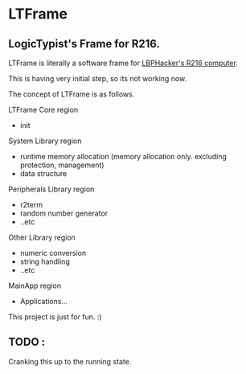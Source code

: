 LTFrame
=======

LogicTypist's Frame for R216.
-----------------------------

LTFrame is literally a software frame for [LBPHacker's R216 computer](https://powdertoy.co.uk/Browse/View.html?ID=2303519).

This is having very initial step, so its not working now.

The concept of LTFrame is as follows.

LTFrame Core region
 - init

System Library region
 - runtime memory allocation (memory allocation only. excluding protection, management)
 - data structure

Peripherals Library region
 - r2term
 - random number generator
 - ..etc

Other Library region
 - numeric conversion
 - string handling
 - ..etc

MainApp region
 - Applications...

This project is just for fun. :)

TODO :
------
Cranking this up to the running state.